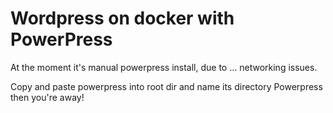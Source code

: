 # Wordpress on docker with PowerPress

At the moment it's manual powerpress install, due to ... networking issues. 

Copy and paste powerpress into root dir and name its directory Powerpress then you're away! 
